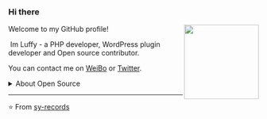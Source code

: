 ### Hi there 

<img src=https://cdn.jsdelivr.net/gh/sy-records/staticfile@master/images/202007/huaji.gif align=right height=150>

 Welcome to my GitHub profile!

 ‍ Im Luffy - a PHP developer, WordPress plugin developer and Open source contributor.

 You can contact me on [WeiBo](https://weibo.com/i3l4521) or [Twitter](https://twitter.com/lufeidot).

 <details>
   <summary>About Open Source </summary>summary>
 
  Some of my main projects:
  
  - [Simps](https://github.com/simple-swoole/simps) - A simple, lightweight and high-performance PHP coroutine framework.
  -
  - ⚙️ I also participated in maintaining some open source projects:
  -
  - - [docsify](https://github.com/docsifyjs/docsify) - A magical documentation site generator.
    - - [Hyperf](https://github.com/hyperf/hyperf) - A coroutine framework that focuses on hyperspeed and flexibility. Building microservice or middleware with ease.
      -
      -  [Get More ...](https://github.com/sy-records)
      -
      -  </details>

      ---
      ⭐️ From [sy-records](https://github.com/sy-records)
      </summary>
 </details>
